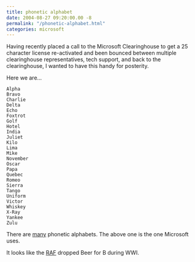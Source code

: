 ```yaml
---
title: phonetic alphabet
date: 2004-08-27 09:20:00.00 -8
permalink: "/phonetic-alphabet.html"
categories: microsoft
---
```

Having recently placed a call to the Microsoft Clearinghouse to get a 25 character license re-activated and been bounced between multiple clearinghouse representatives, tech support, and back to the clearinghouse, I wanted to have this handy for posterity.

Here we are…

```
Alpha
Bravo
Charlie
Delta
Echo
Foxtrot
Golf
Hotel
India
Juliet
Kilo
Lima
Mike
November
Oscar
Papa
Quebec
Romeo
Sierra
Tango
Uniform
Victor
Whiskey
X-Ray
Yankee
Zulu 
```

There are [many](http://encyclopedia.thefreedictionary.com/phonetic%20alphabet) phonetic alphabets. The above one is the one Microsoft uses.

It looks like the [RAF](http://encyclopedia.thefreedictionary.com/RAF%20phonetic%20alphabet) dropped Beer for B during WWI.
